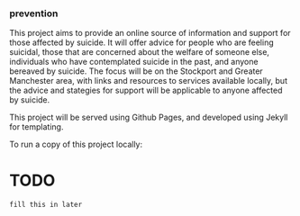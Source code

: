 ### prevention


This project aims to provide an online source of information and support for those affected by suicide. It will offer advice for people who are feeling suicidal, those that are concerned about the welfare of someone else, individuals who have contemplated suicide in the past, and anyone bereaved by suicide. The focus will be on the Stockport and Greater Manchester area, with links and resources to services available locally, but the advice and stategies for support will be applicable to anyone affected by suicide.



This project will be served using Github Pages, and developed using Jekyll for templating.



To run a copy of this project locally:

# TODO  
``fill this in later``
